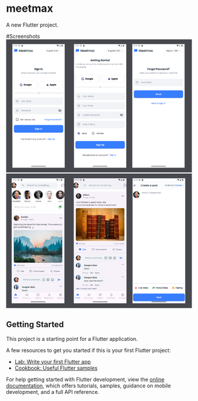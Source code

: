 # meetmax

A new Flutter project.

#Screenshots
![auth-screen](https://github.com/mhmuhim07/MeetMax/blob/2cb73a0165a2f1d2d193abe207e2d941885e28b1/auth.png)
![feed-screen](https://github.com/mhmuhim07/MeetMax/blob/2cb73a0165a2f1d2d193abe207e2d941885e28b1/feed.png)

## Getting Started

This project is a starting point for a Flutter application.

A few resources to get you started if this is your first Flutter project:

- [Lab: Write your first Flutter app](https://docs.flutter.dev/get-started/codelab)
- [Cookbook: Useful Flutter samples](https://docs.flutter.dev/cookbook)

For help getting started with Flutter development, view the
[online documentation](https://docs.flutter.dev/), which offers tutorials,
samples, guidance on mobile development, and a full API reference.
